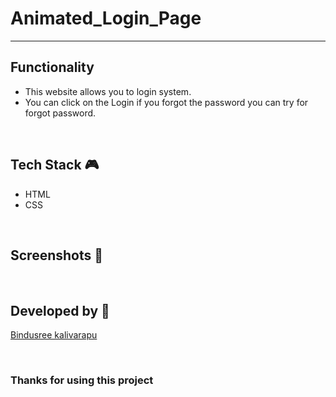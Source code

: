 # Animated_Login_Page

--- 

## **Functionality**

- This website allows you to login system. 
- You can click on the Login if you forgot the password you can try for forgot password. 


<br>

## **Tech Stack 🎮**

- HTML
- CSS


<br>

## **Screenshots 📸**



<br>

## **Developed by 👦**

[Bindusree kalivarapu](https://github.com/Kalivarapubindusree)

<br>

### **Thanks for using this project**